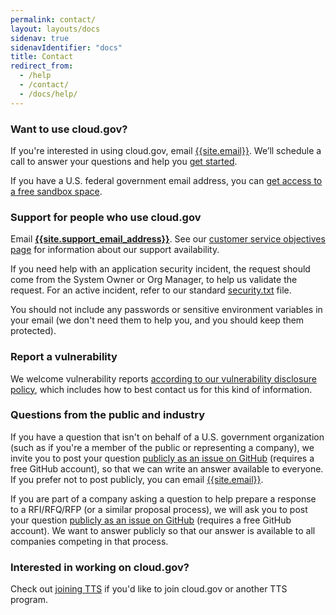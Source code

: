 ```yaml
---
permalink: contact/
layout: layouts/docs
sidenav: true
sidenavIdentifier: "docs"
title: Contact
redirect_from:
  - /help
  - /contact/
  - /docs/help/
---
```


### Want to use cloud.gov?

If you're interested in using cloud.gov, email [{{site.email}}]({{site.inquiries_email}}). We’ll schedule a call to answer your questions and help you [get started](/sign-up/).

If you have a U.S. federal government email address, you can [get access to a free sandbox space](/pricing/free-limited-sandbox).

### Support for people who use cloud.gov

Email [**{{site.support_email_address}}**]({{site.support_email}}). See our [customer service objectives page](/overview/customer-service-objectives) for information about our support availability.

If you need help with an application security incident, the request should come from the System Owner or Org Manager, to help us validate the request. For an active incident, refer to our
standard [security.txt](/.well-known/security.txt) file.

You should not include any passwords or sensitive environment variables in your email (we don't need them to help you, and you should keep them protected).

### Report a vulnerability

We welcome vulnerability reports [according to our vulnerability disclosure policy](https://www.gsa.gov/vulnerability-disclosure-policy), which includes how to best contact us for this kind of information.

### Questions from the public and industry

If you have a question that isn't on behalf of a U.S. government organization (such as if you're a member of the public or representing a company), we invite you to post your question [publicly as an issue on GitHub]({{site.github_url}}/issues/new) (requires a free GitHub account), so that we can write an answer available to everyone. If you prefer not to post publicly, you can email [{{site.email}}](mailto:{{site.email}}).

If you are part of a company asking a question to help prepare a response to a RFI/RFQ/RFP (or a similar proposal process), we will ask you to post your question [publicly as an issue on GitHub]({{site.github_url}}/issues/new) (requires a free GitHub account). We want to answer publicly so that our answer is available to all companies competing in that process.

### Interested in working on cloud.gov?

Check out [joining TTS](https://join.tts.gsa.gov/) if you'd like to join cloud.gov or another TTS program.
